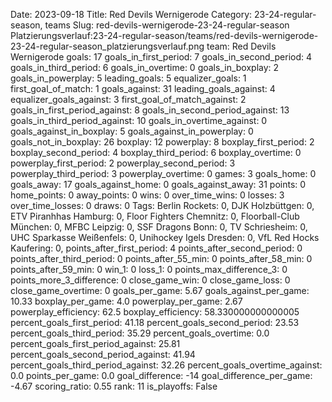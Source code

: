 Date: 2023-09-18
Title: Red Devils Wernigerode
Category: 23-24-regular-season, teams
Slug: red-devils-wernigerode-23-24-regular-season
Platzierungsverlauf:23-24-regular-season/teams/red-devils-wernigerode-23-24-regular-season_platzierungsverlauf.png
team: Red Devils Wernigerode
goals: 17
goals_in_first_period: 7
goals_in_second_period: 4
goals_in_third_period: 6
goals_in_overtime: 0
goals_in_boxplay: 2
goals_in_powerplay: 5
leading_goals: 5
equalizer_goals: 1
first_goal_of_match: 1
goals_against: 31
leading_goals_against: 4
equalizer_goals_against: 3
first_goal_of_match_against: 2
goals_in_first_period_against: 8
goals_in_second_period_against: 13
goals_in_third_period_against: 10
goals_in_overtime_against: 0
goals_against_in_boxplay: 5
goals_against_in_powerplay: 0
goals_not_in_boxplay: 26
boxplay: 12
powerplay: 8
boxplay_first_period: 2
boxplay_second_period: 4
boxplay_third_period: 6
boxplay_overtime: 0
powerplay_first_period: 2
powerplay_second_period: 3
powerplay_third_period: 3
powerplay_overtime: 0
games: 3
goals_home: 0
goals_away: 17
goals_against_home: 0
goals_against_away: 31
points: 0
home_points: 0
away_points: 0
wins: 0
over_time_wins: 0
losses: 3
over_time_losses: 0
draws: 0
Tags:  Berlin Rockets: 0,  DJK Holzbüttgen: 0,  ETV Piranhhas Hamburg: 0,  Floor Fighters Chemnitz: 0,  Floorball-Club München: 0,  MFBC Leipzig: 0,  SSF Dragons Bonn: 0,  TV Schriesheim: 0,  UHC Sparkasse Weißenfels: 0,  Unihockey Igels Dresden: 0,  VfL Red Hocks Kaufering: 0,
points_after_first_period: 4
points_after_second_period: 0
points_after_third_period: 0
points_after_55_min: 0
points_after_58_min: 0
points_after_59_min: 0
win_1: 0
loss_1: 0
points_max_difference_3: 0
points_more_3_difference: 0
close_game_win: 0
close_game_loss: 0
close_game_overtime: 0
goals_per_game: 5.67
goals_against_per_game: 10.33
boxplay_per_game: 4.0
powerplay_per_game: 2.67
powerplay_efficiency: 62.5
boxplay_efficiency: 58.330000000000005
percent_goals_first_period: 41.18
percent_goals_second_period: 23.53
percent_goals_third_period: 35.29
percent_goals_overtime: 0.0
percent_goals_first_period_against: 25.81
percent_goals_second_period_against: 41.94
percent_goals_third_period_against: 32.26
percent_goals_overtime_against: 0.0
points_per_game: 0.0
goal_difference: -14
goal_difference_per_game: -4.67
scoring_ratio: 0.55
rank: 11
is_playoffs: False
